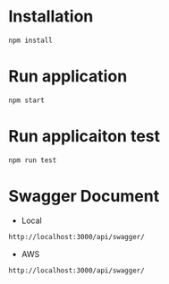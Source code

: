 # Installation

```bash
npm install
```

# Run application

```bash
npm start
```

# Run applicaiton test

```bash
npm run test
```

# Swagger Document

- Local

```bash
http://localhost:3000/api/swagger/
```

- AWS

```bash
http://localhost:3000/api/swagger/
```
